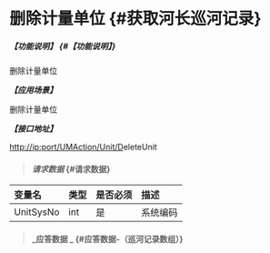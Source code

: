 # 删除计量单位 {#获取河长巡河记录}

##### _【功能说明】_ {#【功能说明】}

删除计量单位

_**【应用场景】**_

删除计量单位

_**【接口地址】**_

[http://ip:port/UMAction/Unit/D](http://ip:port/HMQuery/PatrolRiver/GetPatrolRivers)eleteUnit

> #### _请求数据_ {#请求数据}

| 变量名 | 类型 | 是否必须 | 描述 |
| :--- | :--- | :--- | :--- |
| UnitSysNo | int | 是 | 系统编码 |

> #### _应答数据 _ {#应答数据-（巡河记录数组）}



